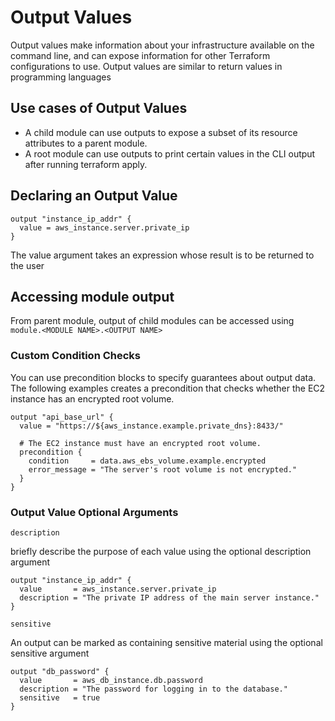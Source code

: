 # Output Values

Output values make information about your infrastructure available on the command line, and can expose information for other Terraform configurations to use. Output values are similar to return values in programming languages

## Use cases of Output Values

- A child module can use outputs to expose a subset of its resource attributes to a parent module.
- A root module can use outputs to print certain values in the CLI output after running terraform apply.

## Declaring an Output Value

```
output "instance_ip_addr" {
  value = aws_instance.server.private_ip
}
```

The value argument takes an expression whose result is to be returned to the user

## Accessing module output

From parent module, output of child modules can be accessed using `module.<MODULE NAME>.<OUTPUT NAME>` 

### Custom Condition Checks

You can use precondition blocks to specify guarantees about output data. The following examples creates a precondition that checks whether the EC2 instance has an encrypted root volume.


```
output "api_base_url" {
  value = "https://${aws_instance.example.private_dns}:8433/"

  # The EC2 instance must have an encrypted root volume.
  precondition {
    condition     = data.aws_ebs_volume.example.encrypted
    error_message = "The server's root volume is not encrypted."
  }
}
```

### Output Value Optional Arguments

`description`

briefly describe the purpose of each value using the optional description argument

```
output "instance_ip_addr" {
  value       = aws_instance.server.private_ip
  description = "The private IP address of the main server instance."
}
```

`sensitive`

An output can be marked as containing sensitive material using the optional sensitive argument

```
output "db_password" {
  value       = aws_db_instance.db.password
  description = "The password for logging in to the database."
  sensitive   = true
}
```
